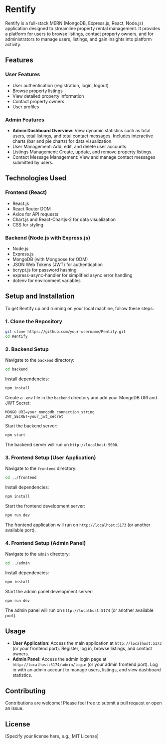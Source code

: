 # Rentify

Rentify is a full-stack MERN (MongoDB, Express.js, React, Node.js) application designed to streamline property rental management. It provides a platform for users to browse listings, contact property owners, and for administrators to manage users, listings, and gain insights into platform activity.

## Features

### User Features
- User authentication (registration, login, logout)
- Browse property listings
- View detailed property information
- Contact property owners
- User profiles

### Admin Features
- **Admin Dashboard Overview**: View dynamic statistics such as total users, total listings, and total contact messages. Includes interactive charts (bar and pie charts) for data visualization.
- User Management: Add, edit, and delete user accounts.
- Listings Management: Create, update, and remove property listings.
- Contact Message Management: View and manage contact messages submitted by users.

## Technologies Used

### Frontend (React)
- React.js
- React Router DOM
- Axios for API requests
- Chart.js and React-Chartjs-2 for data visualization
- CSS for styling

### Backend (Node.js with Express.js)
- Node.js
- Express.js
- MongoDB (with Mongoose for ODM)
- JSON Web Tokens (JWT) for authentication
- bcrypt.js for password hashing
- express-async-handler for simplified async error handling
- dotenv for environment variables

## Setup and Installation

To get Rentify up and running on your local machine, follow these steps:

### 1. Clone the Repository

```bash
git clone https://github.com/your-username/Rentify.git
cd Rentify
```

### 2. Backend Setup

Navigate to the `backend` directory:

```bash
cd backend
```

Install dependencies:

```bash
npm install
```

Create a `.env` file in the `backend` directory and add your MongoDB URI and JWT Secret:

```
MONGO_URI=your_mongodb_connection_string
JWT_SECRET=your_jwt_secret
```

Start the backend server:

```bash
npm start
```

The backend server will run on `http://localhost:5000`.

### 3. Frontend Setup (User Application)

Navigate to the `frontend` directory:

```bash
cd ../frontend
```

Install dependencies:

```bash
npm install
```

Start the frontend development server:

```bash
npm run dev
```

The frontend application will run on `http://localhost:5173` (or another available port).

### 4. Frontend Setup (Admin Panel)

Navigate to the `admin` directory:

```bash
cd ../admin
```

Install dependencies:

```bash
npm install
```

Start the admin panel development server:

```bash
npm run dev
```

The admin panel will run on `http://localhost:5174` (or another available port).

## Usage

- **User Application**: Access the main application at `http://localhost:5173` (or your frontend port). Register, log in, browse listings, and contact owners.
- **Admin Panel**: Access the admin login page at `http://localhost:5174/admin/login` (or your admin frontend port). Log in with an admin account to manage users, listings, and view dashboard statistics.

## Contributing

Contributions are welcome! Please feel free to submit a pull request or open an issue.

## License

[Specify your license here, e.g., MIT License]
